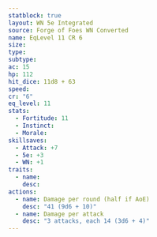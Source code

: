 ```yaml
---
statblock: true
layout: WN 5e Integrated
source: Forge of Foes WN Converted
name: EqLevel 11 CR 6
size: 
type: 
subtype: 
ac: 15
hp: 112
hit_dice: 11d8 + 63
speed: 
cr: "6"
eq_level: 11
stats:
  - Fortitude: 11 
  - Instinct: 
  - Morale: 
skillsaves:
  - Attack: +7
  - 5e: +3
  - WN: +1
traits:
  - name: 
    desc: 
actions:
  - name: Damage per round (half if AoE)
    desc: "41 (9d6 + 10)"
  - name: Damage per attack
    desc: "3 attacks, each 14 (3d6 + 4)"
---
```

